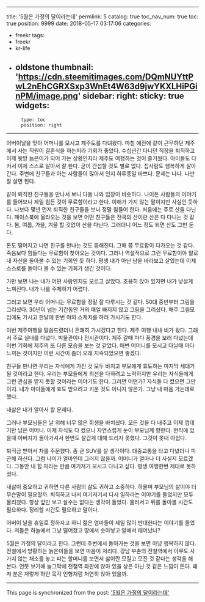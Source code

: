 
---
title: '5월은 가정의 달이라는데'
permlink: 5
catalog: true
toc_nav_num: true
toc: true
position: 9999
date: 2018-05-17 03:17:06
categories:
- freekr
tags:
- freekr
- kr-life
- oldstone
thumbnail: 'https://cdn.steemitimages.com/DQmNUYttPwL2nEhCGRXSxp3WnEt4W63d9jwYKXLHiPGinPM/image.png'
sidebar:
    right:
        sticky: true
widgets:
    -
        type: toc
        position: right
---


어버이날을 맞아 어머니를 모시고 제주도를 다녀왔다. 마침 예전에 같이 근무하던 제주에서 사는 직원이 결혼식을 하는지라 기회가 좋았다. 수십년간 다니던 직장을 퇴직하고 이제 뒷방 늙은이가 되어 가는 상황인지라 제주도 여행하는 것이 즐거웠다. 아이들도 다커서 이제 스스로 알아서 잘 한다. 굳이 간섭할 것도 별로 없다. 집사람도 행복하게 살아간다. 주변에 친구들과 아는 사람들이 많아서 인지 하루종일 바쁘다. 문제는 나다. 나만 잘 살면 된다.  

같이 퇴직한 친구들을 만나서 보니 다들 나와 입장이 비슷하다. 나이든 사람들의 이야기를 들어보니 제일 힘든 것이 무료함이라고 한다. 이해가 가지 않는 말이지만 사실인 듯하다. 나보다 몇년 먼저 퇴직한 친구들을 보니 정말 힘들어 한다. 처음에는 주로 산을 다닌다. 페이스북에 올라오는 것을 보면 어떤 친구들은 전국의 산이란 산은 다 다니는 것 같다. 봄, 여름, 가을, 겨울 할 것없이 산을 다닌다. 그러더니 어느 정도 되면 산도 그만 둔다. 

돈도 떨어지고 나면 친구를 만나는 것도 뜸해진다. 그때 쯤 무료함이 다가오는 것 같다. 죽음보다 힘들다는 무료함이 찾아오는 것이다. 그러나 역설적으로 그런 무료함이야 말로 내 자신을 돌아볼 수 있는 기회인 듯 하다. 평생 내가 아닌 남을 바라보고 살았는데 이제 스스로를 돌아다 볼 수 있는 기회가 생긴 것이다. 

가만 보면 나는 내가 어떤 사람인지도 모르고 살았다. 조용히 앉아 있자면 내가 낯설게 느껴진다. 내가 나를 주체하기 어렵다. 

 그러고 보면 우리 어머니는 무료함을 정말 잘 다루시는 것 같다. 50대 중반부터 그림을 그리셨다. 30년이 넘는 기간동안 거의 매일 빠지지 않고 그림을 그리셨다. 매주 그림모임에도 가시고 한달에 한번 야외 스케치를 하러 가시기도 한다. 

이번 제주여행을 말씀드렸더니 흔쾌히 가시겠다고 한다. 제주 여행 내내 비가 왔다. 그래서 주로 실내를 다녔다. 박물관이나 전시관이다. 제주 갈때 마다 풍경을 보러 다녔는데 이번 기회에 제주의 또 다른 모습을 보는 것 같았다. 매번 어머니를 모시고 다닐때 마다 느끼는 것이지만 이런 시간이 좀더 오래 지속되었으면 좋겠다.

친구들 만나면 우리는 자식에게 가진 것 모두 바치고 부모에게 효도하는 마지막 세대가 될 것이라고 한다. 우리는 부모들에게 최선을 다하려고 노력하지만 우리는 자식들에게 그런 관심을 받지 못할 것이라는 이야기도 한다. 그러면 어떤가? 자식들 다 컸으면 그만이지. 내가 아이들에게 효도 받으려고 키운 것도 아니지 않은가. 그냥 내 마음 가는데로 했다. 
 
내삶은 내가 알아서 할 문제다. 

그러나 부모님들은 날 위해 너무 많은 희생을 바치셨다. 모든 것을 다 내주고 이제 껍데기만 남은 어머니. 이제 자식도 다 컸으니 자연스럽게 눈이 부모님께 향한다. 현직에 있을때 아버지가 돌아가셔서 한번도 살갑게 대해 드리지 못했다. 그것이 못내 아쉽다. 

퇴직금 받아서 차를 주문했다. 좀 큰  SUV를 살 생각이다. 대중교통을 타고 다녔더니 피곤해 하신다. 그럼 나이가 얼마인데 그러지 않을까.  어머니가 얼마나 더 사실지 모르겠다. 그동안 내 힘 자라는 만큼 여기저기 모시고 다니고 싶다. 평생 여행한번 제대로 못하셨다.

내삶이 중요하고 귀하면 다른 사람의 삶도 귀하고 소중하다. 하물며 부모님의 삶이야 더 무슨말이 필요할까. 퇴직하고 나서 여기저기서 다시 일하라는 이야기를 들었지만 모두 물리쳤다. 항상 앞만 보고 살수는 없다는 생각이 들었다. 물러서고 뒤를 돌아볼 시간도 필요하다. 정리할 시간도 필요하고 말이다. 

어버이 날을 휴일로 정하자고 하니 젊은 엄마들이 제일 많이 반대한다는 이야기를 들었다. 저들은 하늘에서 그냥 떨어졌고 땅에서 솟아낳고 알에서 태어났나?

5월은 가정의 달이라고 한다. 그런데 주변에서 돌아가는 것을 보면 마냥 행복하지 않다. 전철에서 방황하는 늙은이들을 보면 마음이 저리다. 강남 부촌의 전철역에서 아무도 사가지 않는 채소를 놓고 파는 할머니를 보면서 삶이란 모질고 모진 것 같다는 생각을 해 본다. 언뜻 보기에 늘그막에 전철역 좌판에 앉아 있을 상은 아닌 것 같은 느낌이 든다. 왜 저 분은 저렇게 하얀 목각 인형처럼 처연히 앉아 있을까.

- - -

This page is synchronized from the post: ['5월은 가정의 달이라는데'](https://steemit.com/@oldstone/5)
